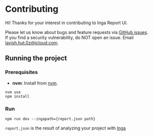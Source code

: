 # Contributing

Hi! Thanks for your interest in contributing to Inga Report UI.

Please let us know about bugs and feature requests via [GitHub issues](https://github.com/seachicken/inga-ui/issues/new/choose).  
If you find a security vulnerability, do NOT open an issue. Email lavish.hut.0z@icloud.com.

## Running the project

### Prerequisites

- **nvm**: Install from [nvm](https://github.com/nvm-sh/nvm?tab=readme-ov-file#installing-and-updating).

```shell
nvm use
npm install
```

### Run

```shell
npm run dev --ingapath={report.json path}
```

`report.json` is the result of analyzing your project with [Inga](https://github.com/seachicken/inga?tab=readme-ov-file#usage)
